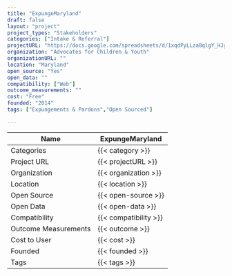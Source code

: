 ```yaml
---
title: "ExpungeMaryland"
draft: false
layout: "project"
project_types: "Stakeholders"
categories: ["Intake & Referral"]
projectURL: "https://docs.google.com/spreadsheets/d/1xqdPyLLza8qlgY_HJg_yTwEuvQi5iJ-1NIxzNJw8fQw/expungemaryland.org"
organization: "Advocates for Children & Youth"
organizationURL: ""
location: "Maryland"
open_source: "Yes"
open_data: ""
compatibility: ["Web"]
outcome_measurements: ""
cost: "Free"
founded: "2014"
tags: ["Expungements & Pardons","Open Sourced"]

---
```



Name                    |  ExpungeMaryland    
------------------------|----
Categories              | {{< category >}} 
Project URL             | {{< projectURL >}} 
Organization            | {{< organization >}} 
Location                | {{< location >}} 
Open Source             | {{< open-source >}} 
Open Data               | {{< open-data >}} 
Compatibility           | {{< compatibility >}} 
Outcome Measurements    | {{< outcome >}} 
Cost to User            | {{< cost >}} 
Founded                 | {{< founded >}} 
Tags                    | {{< tags >}} 

